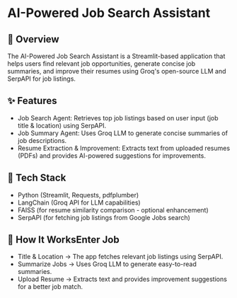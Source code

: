 # AI-Powered Job Search Assistant

## 🚀 Overview
The AI-Powered Job Search Assistant is a Streamlit-based application that helps users find relevant job opportunities, generate concise job summaries, and improve their resumes using Groq's open-source LLM and SerpAPI for job listings.

## ✨ Features
- Job Search Agent: Retrieves top job listings based on user input (job title & location) using SerpAPI.
- Job Summary Agent: Uses Groq LLM to generate concise summaries of job descriptions.
- Resume Extraction & Improvement: Extracts text from uploaded resumes (PDFs) and provides AI-powered suggestions for improvements.

## 📌 Tech Stack
- Python (Streamlit, Requests, pdfplumber)
- LangChain (Groq API for LLM capabilities)
- FAISS (for resume similarity comparison - optional enhancement)
- SerpAPI (for fetching job listings from Google Jobs search)

## 📢 How It WorksEnter Job 
- Title & Location → The app fetches relevant job listings using SerpAPI.
- Summarize Jobs → Uses Groq LLM to generate easy-to-read summaries.
- Upload Resume → Extracts text and provides improvement suggestions for a better job match.

